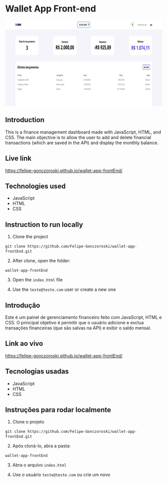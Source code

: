 # Wallet App Front-end

<img src="https://github.com/Felipe-Gonczoroski/wallet-app-frontEnd/blob/master/src/img/preview.png" alt="Wallet App Front-end Preview" width="675" height="275">

## Introduction

This is a finance management dashboard made with JavaScript, HTML, and CSS. The main objective is to allow the user to add and delete financial transactions (which are saved in the API) and display the monthly balance.

## Live link

https://felipe-gonczoroski.github.io/wallet-app-frontEnd/

## Technologies used

- JavaScript
- HTML
- CSS

## Instruction to run locally

1. Clone the project

```
git clone https://github.com/Felipe-Gonczoroski/wallet-app-frontEnd.git
```

2. After clone, open the folder:

```
wallet-app-frontEnd
```

3. Open the `index.html` file

4. Use the `teste@teste.com` user or create a new one

## Introdução

Este é um painel de gerenciamento financeiro feito com JavaScript, HTML e CSS. O principal objetivo é permitir que o usuário adicione e exclua transações financeiras (que são salvas na API) e exibir o saldo mensal.

## Link ao vivo

https://felipe-gonczoroski.github.io/wallet-app-frontEnd/

## Tecnologias usadas

- JavaScript
- HTML
- CSS

## Instruções para rodar localmente

1. Clone o projeto

```
git clone https://github.com/Felipe-Gonczoroski/wallet-app-frontEnd.git
```

2. Após cloná-lo, abra a pasta:

```
wallet-app-frontEnd
```

3. Abra o arquivo `index.html`

4. Use o usuário `teste@teste.com` ou crie um novo

